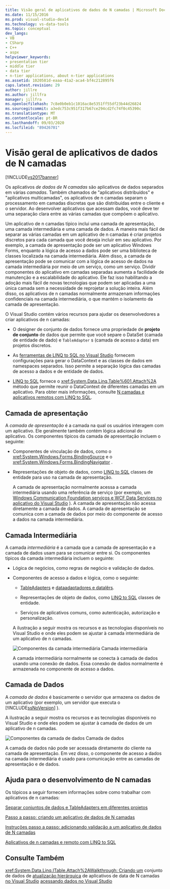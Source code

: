 ```yaml
---
title: Visão geral de aplicativos de dados de N camadas | Microsoft Docs
ms.date: 11/15/2016
ms.prod: visual-studio-dev14
ms.technology: vs-data-tools
ms.topic: conceptual
dev_langs:
- VB
- CSharp
- C++
- aspx
helpviewer_keywords:
- presentation tier
- middle tier
- data tier
- n-tier applications, about n-tier applications
ms.assetid: 1020581d-eaaa-41a2-aca4-bf4c212895f6
caps.latest.revision: 29
author: jillre
ms.author: jillfra
manager: jillfra
ms.openlocfilehash: 7c8e0b0eb1c1016ac8e5351ff55df23b44d26824
ms.sourcegitcommit: a3edc753c951f317b67ce294cd2fc74f0c45390c
ms.translationtype: MT
ms.contentlocale: pt-BR
ms.lasthandoff: 09/03/2020
ms.locfileid: "89426701"
---
```

# <a name="n-tier-data-applications-overview"></a>Visão geral de aplicativos de dados de N camadas
[!INCLUDE[vs2017banner](../includes/vs2017banner.md)]

Os aplicativos *de dados de N camadas* são aplicativos de dados separados em várias *camadas*. Também chamados de "aplicativos distribuídos" e "aplicativos multicamadas", os aplicativos de n camadas separam o processamento em camadas discretas que são distribuídas entre o cliente e o servidor. Ao desenvolver aplicativos que acessam dados, você deve ter uma separação clara entre as várias camadas que compõem o aplicativo.

 Um aplicativo de n camadas típico inclui uma camada de apresentação, uma camada intermediária e uma camada de dados. A maneira mais fácil de separar as várias camadas em um aplicativo de n camadas é criar projetos discretos para cada camada que você deseja incluir em seu aplicativo. Por exemplo, a camada de apresentação pode ser um aplicativo Windows Forms, enquanto a lógica de acesso a dados pode ser uma biblioteca de classes localizada na camada intermediária. Além disso, a camada de apresentação pode se comunicar com a lógica de acesso de dados na camada intermediária por meio de um serviço, como um serviço. Dividir componentes do aplicativo em camadas separadas aumenta a facilidade de manutenção e a escalabilidade do aplicativo. Ele faz isso habilitando a adoção mais fácil de novas tecnologias que podem ser aplicadas a uma única camada sem a necessidade de reprojetar a solução inteira. Além disso, os aplicativos de n camadas normalmente armazenam informações confidenciais na camada intermediária, o que mantém o isolamento da camada de apresentação.

 O Visual Studio contém vários recursos para ajudar os desenvolvedores a criar aplicativos de n camadas:

- O designer de conjunto de dados fornece uma propriedade de **projeto de conjunto** de dados que permite que você separe o DataSet (camada de entidade de dado) e `TableAdapter` s (camada de acesso a data) em projetos discretos.

- As [ferramentas de LINQ to SQL no Visual Studio](../data-tools/linq-to-sql-tools-in-visual-studio2.md) fornecem configurações para gerar o DataContext e as classes de dados em namespaces separados. Isso permite a separação lógica das camadas de acesso a dados e de entidade de dados.

- [LINQ to SQL](https://msdn.microsoft.com/library/73d13345-eece-471a-af40-4cc7a2f11655) fornece o <xref:System.Data.Linq.Table%601.Attach%2A> método que permite reunir o DataContext de diferentes camadas em um aplicativo. Para obter mais informações, consulte [N camadas e aplicativos remotos com LINQ to SQL](https://msdn.microsoft.com/library/854a1cdd-53cb-45f5-83ca-63962a9b3598).

## <a name="presentation-tier"></a>Camada de apresentação
 A *camada de apresentação* é a camada na qual os usuários interagem com um aplicativo. Ele geralmente também contém lógica adicional do aplicativo. Os componentes típicos da camada de apresentação incluem o seguinte:

- Componentes de vinculação de dados, como o <xref:System.Windows.Forms.BindingSource> e o <xref:System.Windows.Forms.BindingNavigator> .

- Representações de objeto de dados, como [LINQ to SQL](https://msdn.microsoft.com/library/73d13345-eece-471a-af40-4cc7a2f11655) classes de entidade para uso na camada de apresentação.

  A camada de apresentação normalmente acessa a camada intermediária usando uma referência de serviço (por exemplo, um [Windows Communication Foundation serviços e WCF Data Services no aplicativo do Visual Studio](../data-tools/windows-communication-foundation-services-and-wcf-data-services-in-visual-studio.md) ). A camada de apresentação não acessa diretamente a camada de dados. A camada de apresentação se comunica com a camada de dados por meio do componente de acesso a dados na camada intermediária.

## <a name="middle-tier"></a>Camada Intermediária
 A camada *intermediária* é a camada que a camada de apresentação e a camada de dados usam para se comunicar entre si. Os componentes típicos da camada intermediária incluem o seguinte:

- Lógica de negócios, como regras de negócio e validação de dados.

- Componentes de acesso a dados e lógica, como o seguinte:

  - [TableAdapters](https://msdn.microsoft.com/library/09416de9-134c-4dc7-8262-6c8d81e3f364) e [dataadaptadores e datalêrs](https://msdn.microsoft.com/library/cc952ca2-ec19-46ab-9189-15174b52cb74).

  - Representações de objeto de dados, como [LINQ to SQL](https://msdn.microsoft.com/library/73d13345-eece-471a-af40-4cc7a2f11655) classes de entidade.

  - Serviços de aplicativos comuns, como autenticação, autorização e personalização.

  A ilustração a seguir mostra os recursos e as tecnologias disponíveis no Visual Studio e onde eles podem se ajustar à camada intermediária de um aplicativo de n camadas.

  ![Componentes da camada intermediária](../data-tools/media/ntiermid.png "NtierMid") Camada intermediária

  A camada intermediária normalmente se conecta à camada de dados usando uma conexão de dados. Essa conexão de dados normalmente é armazenada no componente de acesso a dados.

## <a name="data-tier"></a>Camada de Dados
 A *camada de dados* é basicamente o servidor que armazena os dados de um aplicativo (por exemplo, um servidor que executa o [!INCLUDE[ssNoVersion](../includes/ssnoversion-md.md)] ).

 A ilustração a seguir mostra os recursos e as tecnologias disponíveis no Visual Studio e onde eles podem se ajustar à camada de dados de um aplicativo de n camadas.

 ![Componentes da camada de dados](../data-tools/media/ntierdatatier.png "ntierdatatier") Camada de dados

 A camada de dados não pode ser acessada diretamente do cliente na camada de apresentação. Em vez disso, o componente de acesso a dados na camada intermediária é usado para comunicação entre as camadas de apresentação e de dados.

## <a name="help-for-n-tier-development"></a>Ajuda para o desenvolvimento de N camadas
 Os tópicos a seguir fornecem informações sobre como trabalhar com aplicativos de n camadas:

 [Separar conjuntos de dados e TableAdapters em diferentes projetos](../data-tools/separate-datasets-and-tableadapters-into-different-projects.md)

 [Passo a passo: criando um aplicativo de dados de N camadas](../data-tools/walkthrough-creating-an-n-tier-data-application.md)

 [Instruções passo a passo: adicionando validação a um aplicativo de dados de N camadas](https://msdn.microsoft.com/library/b35d072c-31f0-49ba-a225-69177592c265)

 [Aplicativos de n camadas e remoto com LINQ to SQL](https://msdn.microsoft.com/library/854a1cdd-53cb-45f5-83ca-63962a9b3598)

## <a name="see-also"></a>Consulte Também
 <xref:System.Data.Linq.ITable.Attach%2A>[Walkthrough: Criando um](../data-tools/walkthrough-creating-an-n-tier-data-application.md) conjunto de dados de [atualização hierárquica](../data-tools/hierarchical-update.md) de aplicativos de data de N camadas [no Visual Studio](../data-tools/dataset-tools-in-visual-studio.md) [acessando dados no Visual Studio](../data-tools/accessing-data-in-visual-studio.md)

